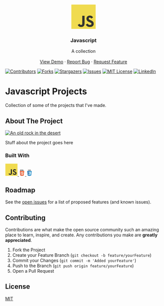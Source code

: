 <!-- PROJECT LOGO -->
<br />
<p align="center">
  <a href="https://developer.mozilla.org/en-US/docs/Web/JavaScript" target="_blank"> <img src="https://raw.githubusercontent.com/devicons/devicon/master/icons/javascript/javascript-original.svg" alt="javascript" width="80" height="80"/> </a> 
  </a>


  <h3 align="center">Javascript</h3>

  <p align="center">
    A collection
    <br />
    <br />
    <a href="https://github.com/rustyxlol/javascriptStuff">View Demo</a>
    ·
    <a href="https://github.com/rustyxlol/javascriptStuff/issues">Report Bug</a>
    ·
    <a href="https://github.com/rustyxlol/javascriptStuff/issues">Request Feature</a>
  </p>
</p>

[![Contributors][contributors-shield]][contributors-url]
[![Forks][forks-shield]][forks-url]
[![Stargazers][stars-shield]][stars-url]
[![Issues][issues-shield]][issues-url]
[![MIT License][license-shield]][license-url]
[![LinkedIn][linkedin-shield]][linkedin-url]

<!-- MARKDOWN LINKS & IMAGES -->
<!-- https://www.markdownguide.org/basic-syntax/#reference-style-links -->

[contributors-shield]: https://img.shields.io/github/contributors/rustyxlol/repo.svg?style=for-the-badge
[contributors-url]: https://github.com/rustyxlol/javascriptStuff/graphs/contributors
[forks-shield]: https://img.shields.io/github/forks/rustyxlol/repo.svg?style=for-the-badge
[forks-url]: https://github.com/rustyxlol/javascriptStuff/network/members
[stars-shield]: https://img.shields.io/github/stars/rustyxlol/repo.svg?style=for-the-badge
[stars-url]: https://github.com/rustyxlol/javascriptStuff/stargazers
[issues-shield]: https://img.shields.io/github/issues/rustyxlol/repo.svg?style=for-the-badge
[issues-url]: https://github.com/rustyxlol/javascriptStuff/issues
[license-shield]: https://img.shields.io/github/license/rustyxlol/repo.svg?style=for-the-badge
[license-url]: https://github.com/rustyxlol/javascriptStuff/blob/master/LICENSE.txt
[linkedin-shield]: https://img.shields.io/badge/-LinkedIn-black.svg?style=for-the-badge&logo=linkedin&colorB=555
[linkedin-url]: https://linkedin.com/in/shujauddinm

# Javascript Projects

Collection of some of the projects that I've made.

## About The Project

[![An old rock in the desert](/assets/images/shiprock.jpg "Shiprock, New Mexico by Beau Rogers")](https://www.flickr.com/photos/beaurogers/31833779864/in/photolist-Qv3rFw-34mt9F-a9Cmfy-5Ha3Zi-9msKdv-o3hgjr-hWpUte-4WMsJ1-KUQ8N-deshUb-vssBD-6CQci6-8AFCiD-zsJWT-nNfsgB-dPDwZJ-bn9JGn-5HtSXY-6CUhAL-a4UTXB-ugPum-KUPSo-fBLNm-6CUmpy-4WMsc9-8a7D3T-83KJev-6CQ2bK-nNusHJ-a78rQH-nw3NvT-7aq2qf-8wwBso-3nNceh-ugSKP-4mh4kh-bbeeqH-a7biME-q3PtTf-brFpgb-cg38zw-bXMZc-nJPELD-f58Lmo-bXMYG-bz8AAi-bxNtNT-bXMYi-bXMY6-bXMYv)

Stuff about the project goes here

### Built With

<a href="https://developer.mozilla.org/en-US/docs/Web/JavaScript" target="_blank"> <img src="https://raw.githubusercontent.com/devicons/devicon/master/icons/javascript/javascript-original.svg" alt="javascript" width="40" height="40"/> </a><a href="https://www.w3.org/html/" target="_blank"> <img src="https://raw.githubusercontent.com/devicons/devicon/master/icons/html5/html5-original-wordmark.svg" alt="html5" width="20" height="20"/> </a> 
<a href="https://www.w3schools.com/css/" target="_blank"> <img src="https://raw.githubusercontent.com/devicons/devicon/master/icons/css3/css3-original-wordmark.svg" alt="css3" width="20" height="20"/> </a> 

## Roadmap

See the [open issues](https://github.com/rustyxlol/javascriptStuff/issues) for a list of proposed features (and known issues).

## Contributing

Contributions are what make the open source community such an amazing place to learn, inspire, and create. Any contributions you make are **greatly appreciated**.

1. Fork the Project
2. Create your Feature Branch (`git checkout -b feature/yourFeature`)
3. Commit your Changes (`git commit -m 'Added yourFeature'`)
4. Push to the Branch (`git push origin feature/yourFeature`)
5. Open a Pull Request

## License

[MIT](https://choosealicense.com/licenses/mit/)
